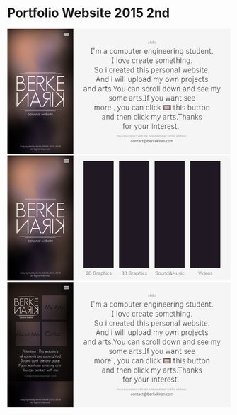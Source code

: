 # Portfolio Website 2015 2nd

![portfolio-website-2015-2nd-image-01](screenshots/portfolio-website-2015-2nd-image-01.png)
![portfolio-website-2015-2nd-image-02](screenshots/portfolio-website-2015-2nd-image-02.png)
![portfolio-website-2015-2nd-image-03](screenshots/portfolio-website-2015-2nd-image-03.png)